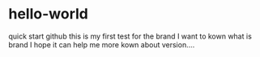 # hello-world
quick start github
this is my first test for the brand
I want to kown what is brand
I hope it can help me more kown about version....

